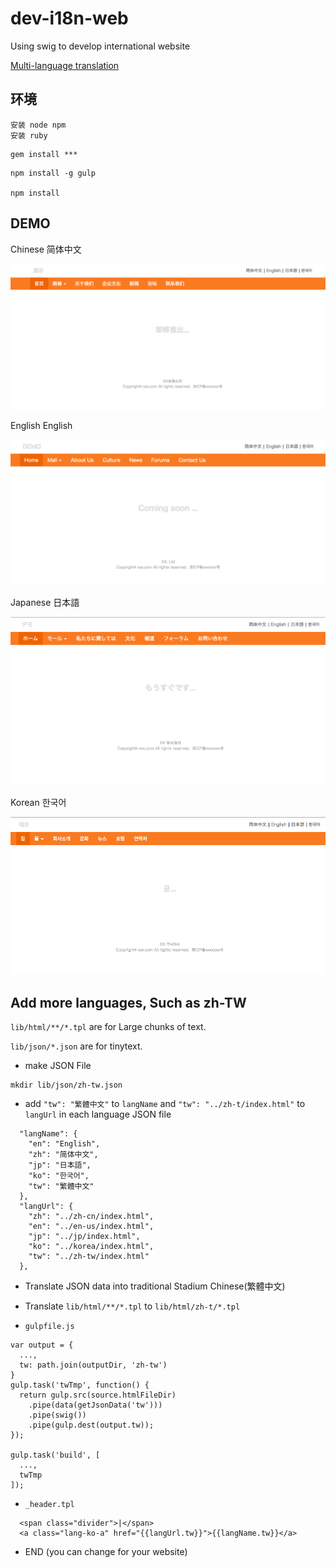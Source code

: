 # dev-i18n-web
Using swig to develop international website

[Multi-language translation](http://www.nicetranslator.com/)

## 环境

```
安装 node npm
安装 ruby
```
```
gem install ***
```

```
npm install -g gulp

npm install

```

## DEMO

Chinese 简体中文

![zh](./demo/zh.png)

English English

![en](./demo/en.png)

Japanese 日本語

![ja](./demo/ja.png)

Korean 한국어

![ko](./demo/ko.png)

## Add more languages, Such as zh-TW

`lib/html/**/*.tpl` are for Large chunks of text.

`lib/json/*.json`  are for tinytext.

+ make JSON File

```
mkdir lib/json/zh-tw.json
```

+ add `"tw": "繁體中文"` to `langName` and  `"tw": "../zh-t/index.html"` to `langUrl` in each language JSON file

```
  "langName": {
    "en": "English",
    "zh": "简体中文",
    "jp": "日本語",
    "ko": "한국어",
    "tw": "繁體中文"
  },
  "langUrl": {
    "zh": "../zh-cn/index.html",
    "en": "../en-us/index.html",
    "jp": "../jp/index.html",
    "ko": "../korea/index.html",
    "tw": "../zh-tw/index.html"
  },
```

+ Translate JSON data into traditional Stadium Chinese(繁體中文)

+ Translate `lib/html/**/*.tpl` to `lib/html/zh-t/*.tpl`

+ `gulpfile.js`

```
var output = {
  ...,
  tw: path.join(outputDir, 'zh-tw')
}
gulp.task('twTmp', function() {
  return gulp.src(source.htmlFileDir)
    .pipe(data(getJsonData('tw')))
    .pipe(swig())
    .pipe(gulp.dest(output.tw));
});

gulp.task('build', [
  ...,
  twTmp
]);
```

+ `_header.tpl` 

```
  <span class="divider">|</span>
  <a class="lang-ko-a" href="{{langUrl.tw}}">{{langName.tw}}</a>
```

+ END (you can change for your website)
